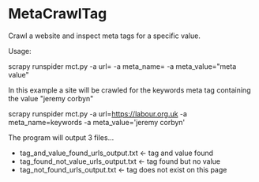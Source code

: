 # MetaCrawlTag
Crawl a website and inspect meta tags for a specific value.

Usage:

scrapy runspider mct.py -a url=<url> -a meta_name=<meta name> -a meta_value="meta value"

In this example a site will be crawled for the keywords meta tag containing the value "jeremy corbyn"

scrapy runspider mct.py -a url=https://labour.org.uk -a meta_name=keywords -a meta_value='jeremy corbyn'

The program will output 3 files...

* tag_and_value_found_urls_output.txt <- tag and value found
* tag_found_not_value_urls_output.txt <- tag found but no value
* tag_not_found_urls_output.txt <- tag does not exist on this page
